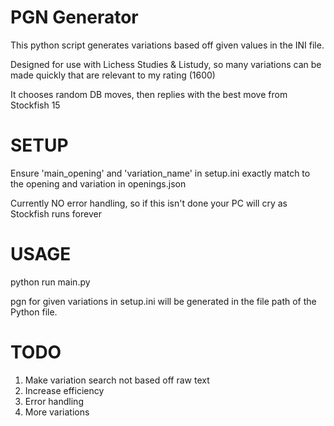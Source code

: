 # PGN Generator

This python script generates variations based off given values in the INI file. 

Designed for use with Lichess Studies & Listudy, so many variations can be made quickly that are relevant to my rating (1600)

It chooses random DB moves, then replies with the best move from Stockfish 15


# SETUP

Ensure 'main_opening' and 'variation_name' in setup.ini exactly match to the opening and variation in openings.json

Currently NO error handling, so if this isn't done your PC will cry as Stockfish runs forever

# USAGE

python run main.py

pgn for given variations in setup.ini will be generated in the file path of the Python file.



# TODO 

1. Make variation search not based off raw text 
2. Increase efficiency 
3. Error handling
4. More variations
